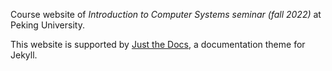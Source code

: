 Course website of *Introduction to Computer Systems seminar (fall 2022)* at Peking University.

This website is supported by [Just the Docs](https://pmarsceill.github.io/just-the-docs/), a documentation theme for Jekyll.
